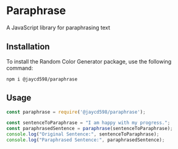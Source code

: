 # Paraphrase

A JavaScript library for paraphrasing text

## Installation

To install the Random Color Generator package, use the following command:

`npm i @jaycd598/paraphrase`

## Usage

```jsx
const paraphrase = require('@jaycd598/paraphrase');

const sentenceToParaphrase = "I am happy with my progress.";
const paraphrasedSentence = paraphrase(sentenceToParaphrase);
console.log("Original Sentence:", sentenceToParaphrase);
console.log("Paraphrased Sentence:", paraphrasedSentence);
```
